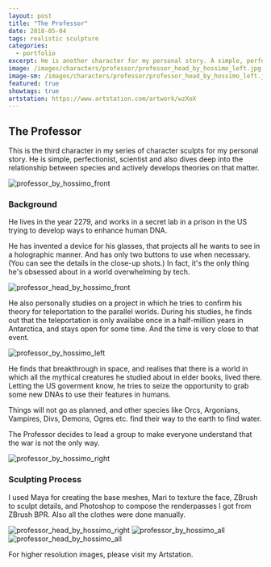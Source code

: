 ```yaml
---
layout: post
title: "The Professor"
date: 2018-05-04
tags: realistic sculpture
categories:
  - portfolio
excerpt: He is another character for my personal story. A simple, perfectionist scientist.
image: /images/characters/professor/professor_head_by_hossimo_left.jpg
image-sm: /images/characters/professor/professor_head_by_hossimo_left.jpg
featured: true
showtags: true
artstation: https://www.artstation.com/artwork/wzXoX
---
```


## The Professor

  

This is the third character in my series of character sculpts for my personal story. He is simple, perfectionist, scientist and also dives deep into the relationship between species and actively develops theories on that matter.

<img src="/images/characters/professor/professor_by_hossimo_front.jpg" alt="professor_by_hossimo_front" class="responsive">

### Background

He lives in the year 2279, and works in a secret lab in a prison in the US trying to develop ways to enhance human DNA.

He has invented a device for his glasses, that projects all he wants to see in a holographic manner. And has only two buttons to use when necessary. (You can see the details in the close-up shots.) In fact, it's the only thing he's obsessed about in a world overwhelming by tech.

<img src="/images/characters/professor/professor_head_by_hossimo_front.jpg" alt="professor_head_by_hossimo_front" class="responsive">

He also personally studies on a project in which he tries to confirm his theory for teleportation to the parallel worlds. During his studies, he finds out that the teleportation is only availabe once in a half-million years in Antarctica, and stays open for some time. And the time is very close to that event.

<img src="/images/characters/professor/professor_by_hossimo_left.jpg" alt="professor_by_hossimo_left" class="responsive">

He finds that breakthrough in space, and realises that there is a world in which all the mythical creatures he studied about in elder books, lived there. Letting the US goverment know, he tries to seize the opportunity to grab some new DNAs to use their features in humans.

Things will not go as planned, and other species like Orcs, Argonians, Vampires, Divs, Demons, Ogres etc. find their way to the earth to find water.

  

The Professor decides to lead a group to make everyone understand that the war is not the only way.

<img src="/images/characters/professor/professor_by_hossimo_right.jpg" alt="professor_by_hossimo_right" class="responsive">

### Sculpting Process

  

I used Maya for creating the base meshes, Mari to texture the face, ZBrush to sculpt details, and Photoshop to compose the renderpasses I got from ZBrush BPR. Also all the clothes were done manually.


<img src="/images/characters/professor/professor_head_by_hossimo_right.jpg" alt="professor_head_by_hossimo_right" class="responsive">  
  


<img src="/images/characters/professor/professor_by_hossimo_all.jpg" alt="professor_by_hossimo_all" class="responsive">
<img src="/images/characters/professor/professor_head_by_hossimo_all.jpg" alt="professor_head_by_hossimo_all" class="responsive">



For higher resolution images, please visit my Artstation.